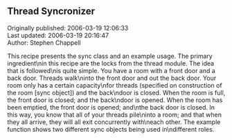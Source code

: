 ## Thread Syncronizer  
Originally published: 2006-03-19 12:06:33  
Last updated: 2006-03-19 20:16:47  
Author: Stephen Chappell  
  
This recipe presents the sync class and an example usage. The primary ingredient\nin this recipe are the locks from the thread module. The idea that is followed\nis quite simple. You have a room with a front door and a back door. Threads walk\ninto the front door and out the back door. Your room only has a certain capacity\nfor threads (specified on construction of the room [sync object]) and the back\ndoor is closed. When the room is full, the front door is closed; and the back\ndoor is opened. When the room has been emptied, the front door is opened; and\nthe back door is closed. In this way, you know that all of your threads pile\ninto a room; and that when they all arrive, they will all exit concurrently with\neach other. The example function shows two different sync objects being used in\ndifferent roles.